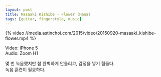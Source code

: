 ```yaml
---
layout: post
title: Masaaki Kishibe - Flower (Hana)
tags: [guitar, fingerstyle, music]
---
```


{% video //media.astinchoi.com/2015/video/20150920-masaaki_kishibe-flower.mp4 %}   

Video: iPhone 5  
Audio: Zoom H1  

몇 번 녹음했지만 참 완벽하게 안틀리고, 감정을 넣기 힘들다.  
녹음 훈련이 필요하다.  
